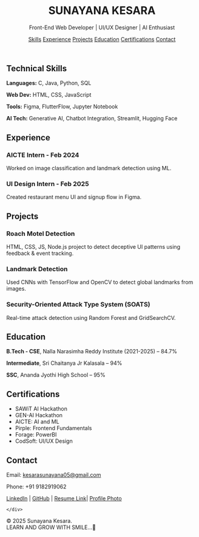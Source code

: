 
<!DOCTYPE html>
<html lang="en">
<head>
  <meta charset="UTF-8" />
  <meta name="viewport" content="width=device-width, initial-scale=1.0" />

</head>
<body>
  <header>
    <h1>SUNAYANA KESARA</h1>
    <p>Front-End Web Developer | UI/UX Designer | AI Enthusiast</p>
    <nav>
      <a href="#skills">Skills</a>
      <a href="#experience">Experience</a>
      <a href="#projects">Projects</a>
      <a href="#education">Education</a>
      <a href="#certifications">Certifications</a>
      <a href="#contact">Contact</a>
    </nav>
  </header>

  <section id="skills">
    <h2>Technical Skills</h2>
    <div class="card">
      <p><strong>Languages:</strong> C, Java, Python, SQL</p>
      <p><strong>Web Dev:</strong> HTML, CSS, JavaScript</p>
      <p><strong>Tools:</strong> Figma, FlutterFlow, Jupyter Notebook</p>
      <p><strong>AI Tech:</strong> Generative AI, Chatbot Integration, Streamlit, Hugging Face</p>
    </div>
  </section>

  <section id="experience">
    <h2>Experience</h2>
    <div class="card">
      <h3>AICTE Intern - Feb 2024</h3>
      <p>Worked on image classification and landmark detection using ML.</p>
    </div>
    <div class="card">
      <h3>UI Design Intern - Feb 2025</h3>
      <p>Created restaurant menu UI and signup flow in Figma.</p>
    </div>
  </section>

  <section id="projects">
    <h2>Projects</h2>
    <div class="card">
      <h3>Roach Motel Detection</h3>
      <p>HTML, CSS, JS, Node.js project to detect deceptive UI patterns using feedback & event tracking.</p>
    </div>
    <div class="card">
      <h3>Landmark Detection</h3>
      <p>Used CNNs with TensorFlow and OpenCV to detect global landmarks from images.</p>
    </div>
    <div class="card">
      <h3>Security-Oriented Attack Type System (SOATS)</h3>
      <p>Real-time attack detection using Random Forest and GridSearchCV.</p>
    </div>
  </section>

  <section id="education">
    <h2>Education</h2>
    <div class="card">
      <p><strong>B.Tech - CSE</strong>, Nalla Narasimha Reddy Institute (2021-2025) – 84.7%</p>
      <p><strong>Intermediate</strong>, Sri Chaitanya Jr Kalasala – 94%</p>
      <p><strong>SSC</strong>, Ananda Jyothi High School – 95%</p>
    </div>
  </section>

  <section id="certifications">
    <h2>Certifications</h2>
    <div class="card">
      <ul>
        <li>SAWiT AI Hackathon</li>
        <li>GEN-AI Hackathon</li>
        <li>AICTE: AI and ML</li>
        <li>Pirple: Frontend Fundamentals</li>
        <li>Forage: PowerBI</li>
        <li>CodSoft: UI/UX Design</li>
      </ul>
    </div>
  </section>

  <section id="contact">
    <h2>Contact</h2>
    <div class="card">
      <p>Email: <a href="mailto:kesarasunayana05@gmail.com">kesarasunayana05@gmail.com</a></p>
      <p>Phone: +91 9182919062</p>
      <p><a href="https://www.linkedin.com/in/kesara-sunayanajagadesh/">LinkedIn</a> | <a href="https://github.com/Sunnu15">GitHub</a>
| <a href="https://drive.google.com/file/d/10e7EbF3P-RcuOEZmDGC9Jhk8wcCj6GEr/view?usp=drive_link">Resume Link</a>|
<a href="https://drive.google.com/file/d/1lNrj1Yj-ScjYXpMxlm1t5Ci0NlBzaua_/view?usp=sharing">Profile Photo</a>
</p>


    </div>
  </section>

  <footer>
    <p>&copy; 2025 Sunayana Kesara. <br> LEARN AND GROW WITH SMILE...💜  </p>
  </footer>
</body>
</html>

